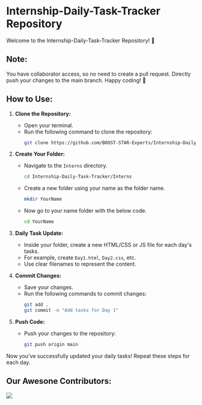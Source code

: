 # Internship-Daily-Task-Tracker Repository

Welcome to the Internship-Daily-Task-Tracker Repository! 🚀

## Note:
You have collaborator access, so no need to create a pull request. Directly push your changes to the main branch. Happy coding! 🚀

## How to Use:

1. **Clone the Repository:**
   - Open your terminal.
   - Run the following command to clone the repository:
     ```bash
     git clone https://github.com/BOOST-STAR-Experts/Internship-Daily-Task-Tracker.git
     ```

2. **Create Your Folder:**
   - Navigate to the `Interns` directory.
     ```bash
     cd Internship-Daily-Task-Tracker/Interns
     ```
   - Create a new folder using your name as the folder name.
      ```bash
      mkdir YourName
      ```
   - Now go to your name folder with the below code.
     ```bash
     cd YourName
     ```

3. **Daily Task Update:**
   - Inside your folder, create a new HTML/CSS or JS file for each day's tasks.
   - For example, create `Day1.html`, `Day2.css`, etc.
   - Use clear filenames to represent the content.

5. **Commit Changes:**
   - Save your changes.
   - Run the following commands to commit changes:
     ```bash
     git add .
     git commit -m "Add tasks for Day 1"
     ```

6. **Push Code:**
   - Push your changes to the repository:
     ```bash
     git push origin main
     ```

Now you've successfully updated your daily tasks! Repeat these steps for each day.

## Our Awesone Contributors:

<a href = "https://github.com/BOOST-STAR-Experts/Internship-Daily-Task-Tracker/graphs/contributors">
  <img src = "https://contrib.rocks/image?repo=BOOST-STAR-Experts/Internship-Daily-Task-Tracker"/>
</a>


